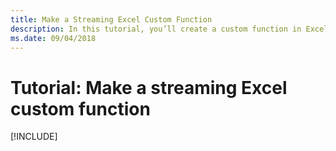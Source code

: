 ```yaml
---
title: Make a Streaming Excel Custom Function
description: In this tutorial, you’ll create a custom function in Excel which can perform calculations, request web data, or stream web data.
ms.date: 09/04/2018
---
```


# Tutorial: Make a streaming Excel custom function 

[!INCLUDE[](../includes/excel-tutorial-create-custom-functions.md)]
